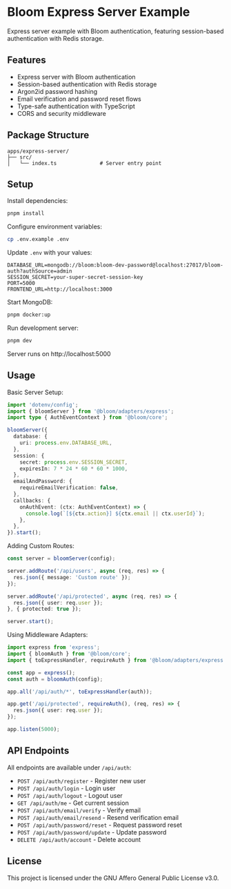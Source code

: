 # Bloom Express Server Example

Express server example with Bloom authentication, featuring session-based authentication with Redis storage.

## Features

- Express server with Bloom authentication
- Session-based authentication with Redis storage
- Argon2id password hashing
- Email verification and password reset flows
- Type-safe authentication with TypeScript
- CORS and security middleware

## Package Structure

```
apps/express-server/
├── src/
│   └── index.ts              # Server entry point
```

## Setup

Install dependencies:

```bash
pnpm install
```

Configure environment variables:

```bash
cp .env.example .env
```

Update `.env` with your values:

```env
DATABASE_URL=mongodb://bloom:bloom-dev-password@localhost:27017/bloom-auth?authSource=admin
SESSION_SECRET=your-super-secret-session-key
PORT=5000
FRONTEND_URL=http://localhost:3000
```

Start MongoDB:

```bash
pnpm docker:up
```

Run development server:

```bash
pnpm dev
```

Server runs on http://localhost:5000

## Usage

Basic Server Setup:

```typescript
import 'dotenv/config';
import { bloomServer } from '@bloom/adapters/express';
import type { AuthEventContext } from '@bloom/core';

bloomServer({
  database: {
    uri: process.env.DATABASE_URL,
  },
  session: {
    secret: process.env.SESSION_SECRET,
    expiresIn: 7 * 24 * 60 * 60 * 1000,
  },
  emailAndPassword: {
    requireEmailVerification: false,
  },
  callbacks: {
    onAuthEvent: (ctx: AuthEventContext) => {
      console.log(`[${ctx.action}] ${ctx.email || ctx.userId}`);
    },
  },
}).start();
```

Adding Custom Routes:

```typescript
const server = bloomServer(config);

server.addRoute('/api/users', async (req, res) => {
  res.json({ message: 'Custom route' });
});

server.addRoute('/api/protected', async (req, res) => {
  res.json({ user: req.user });
}, { protected: true });

server.start();
```

Using Middleware Adapters:

```typescript
import express from 'express';
import { bloomAuth } from '@bloom/core';
import { toExpressHandler, requireAuth } from '@bloom/adapters/express';

const app = express();
const auth = bloomAuth(config);

app.all('/api/auth/*', toExpressHandler(auth));

app.get('/api/protected', requireAuth(), (req, res) => {
  res.json({ user: req.user });
});

app.listen(5000);
```

## API Endpoints

All endpoints are available under `/api/auth`:

- `POST /api/auth/register` - Register new user
- `POST /api/auth/login` - Login user
- `POST /api/auth/logout` - Logout user
- `GET /api/auth/me` - Get current session
- `POST /api/auth/email/verify` - Verify email
- `POST /api/auth/email/resend` - Resend verification email
- `POST /api/auth/password/reset` - Request password reset
- `POST /api/auth/password/update` - Update password
- `DELETE /api/auth/account` - Delete account

## License

This project is licensed under the GNU Affero General Public License v3.0.
